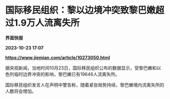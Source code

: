 # 国际移民组织：黎以边境冲突致黎巴嫩超过1.9万人流离失所
**界面快报**

**2023-10-23 17:07**

**https://www.jiemian.com/article/10273050.html**

据央视新闻，当地时间10月23日，国际移民组织公布的数据显示，受黎巴嫩和以色列临时边界冲突的影响，黎巴嫩已有19646人流离失所。

国际移民组织发言人在声明中警告称，随着紧张局势持续，黎巴嫩境内流离失所的人数将会增加。